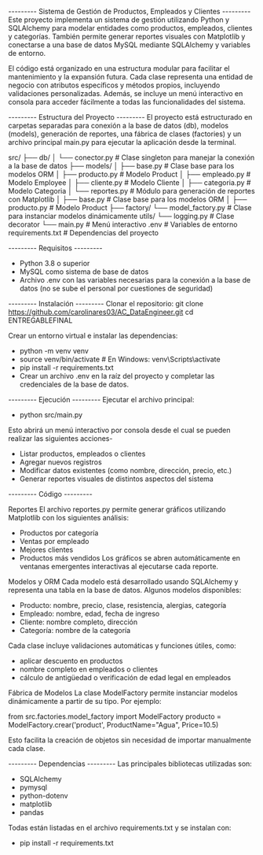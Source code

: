 --------- Sistema de Gestión de Productos, Empleados y Clientes ---------
Este proyecto implementa un sistema de gestión utilizando Python y SQLAlchemy para modelar entidades como productos, empleados, clientes y categorías. También permite generar reportes visuales con Matplotlib y conectarse a una base de datos MySQL mediante SQLAlchemy y variables de entorno.

El código está organizado en una estructura modular para facilitar el mantenimiento y la expansión futura. Cada clase representa una entidad de negocio con atributos específicos y métodos propios, incluyendo validaciones personalizadas. Además, se incluye un menú interactivo en consola para acceder fácilmente a todas las funcionalidades del sistema.


--------- Estructura del Proyecto ---------
El proyecto está estructurado en carpetas separadas para conexión a la base de datos (db), modelos (models), generación de reportes, una fábrica de clases (factories) y un archivo principal main.py para ejecutar la aplicación desde la terminal.

src/
├── db/
│   └── conector.py          # Clase singleton para manejar la conexión a la base de datos
├── models/
│   ├── base.py              # Clase base para los modelos ORM
│   ├── producto.py          # Modelo Product
│   ├── empleado.py          # Modelo Employee
│   ├── cliente.py           # Modelo Cliente
│   ├── categoria.py         # Modelo Categoria
│   └── reportes.py          # Módulo para generación de reportes con Matplotlib
│   ├── base.py              # Clase base para los modelos ORM
│   ├── producto.py          # Modelo Product 
├── factory/
    └── model_factory.py     # Clase para instanciar modelos dinámicamente
utils/
    └── logging.py           # Clase decorator
└──  main.py                 # Menú interactivo
.env                         # Variables de entorno
requirements.txt             # Dependencias del proyecto

--------- Requisitos ---------
- Python 3.8 o superior
- MySQL como sistema de base de datos
- Archivo .env con las variables necesarias para la conexión a la base de datos (no se sube el personal por cuestiones de seguridad)


--------- Instalación ---------
Clonar el repositorio:
git clone https://github.com/carolinares03/AC_DataEngineer.git
cd ENTREGABLEFINAL

Crear un entorno virtual e instalar las dependencias:
- python -m venv venv
- source venv/bin/activate   # En Windows: venv\Scripts\activate
- pip install -r requirements.txt
- Crear un archivo .env en la raíz del proyecto y completar las credenciales de la base de datos.

--------- Ejecución ---------
Ejecutar el archivo principal:
- python src/main.py

Esto abrirá un menú interactivo por consola desde el cual se pueden realizar las siguientes acciones-

- Listar productos, empleados o clientes
- Agregar nuevos registros
- Modificar datos existentes (como nombre, dirección, precio, etc.)
- Generar reportes visuales de distintos aspectos del sistema


--------- Código ---------

Reportes
El archivo reportes.py permite generar gráficos utilizando Matplotlib con los siguientes análisis:
- Productos por categoría
- Ventas por empleado
- Mejores clientes
- Productos más vendidos
Los gráficos se abren automáticamente en ventanas emergentes interactivas al ejecutarse cada reporte.


Modelos y ORM
Cada modelo está desarrollado usando SQLAlchemy y representa una tabla en la base de datos. Algunos modelos disponibles:
- Producto: nombre, precio, clase, resistencia, alergias, categoría
- Empleado: nombre, edad, fecha de ingreso
- Cliente: nombre completo, dirección
- Categoría: nombre de la categoría

Cada clase incluye validaciones automáticas y funciones útiles, como:
- aplicar descuento en productos
- nombre completo en empleados o clientes
- cálculo de antigüedad o verificación de edad legal en empleados


Fábrica de Modelos
La clase ModelFactory permite instanciar modelos dinámicamente a partir de su tipo. Por ejemplo:

from src.factories.model_factory import ModelFactory
producto = ModelFactory.crear('product', ProductName="Agua", Price=10.5)

Esto facilita la creación de objetos sin necesidad de importar manualmente cada clase.


--------- Dependencias ---------
Las principales bibliotecas utilizadas son:
- SQLAlchemy
- pymysql
- python-dotenv
- matplotlib
- pandas

Todas están listadas en el archivo requirements.txt y se instalan con:
- pip install -r requirements.txt
